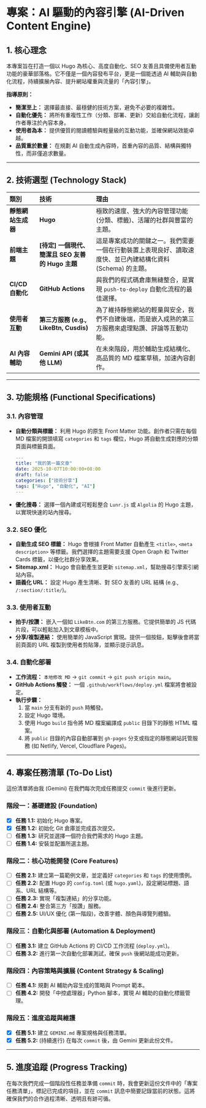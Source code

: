 # 專案：AI 驅動的內容引擎 (AI-Driven Content Engine)

## 1. 核心理念

本專案旨在打造一個以 Hugo 為核心、高度自動化、SEO 友善且具備使用者互動功能的豪華部落格。它不僅是一個內容發布平台，更是一個能透過 AI 輔助與自動化流程，持續擴展內容、提升網站權重與流量的「內容引擎」。

**指導原則：**
- **簡潔至上：** 選擇最直接、最穩健的技術方案，避免不必要的複雜性。
- **自動化優先：** 將所有重複性工作（分類、部署、更新）交給自動化流程，讓創作者專注於內容本身。
- **使用者為本：** 提供優質的閱讀體驗與輕量級的互動功能，並確保網站效能卓越。
- **品質重於數量：** 在規劃 AI 自動生成內容時，首重內容的品質、結構與獨特性，而非僅追求數量。

---

## 2. 技術選型 (Technology Stack)

| 類別 | 技術 | 理由 |
| :--- | :--- | :--- |
| **靜態網站生成器** | **Hugo** | 極致的速度、強大的內容管理功能 (分類、標籤)、活躍的社群與豐富的主題。 |
| **前端主題** | **[待定] 一個現代、簡潔且 SEO 友善的 Hugo 主題** | 這是專案成功的關鍵之一。我們需要一個在行動裝置上表現良好、讀取速度快、並已內建結構化資料 (Schema) 的主題。 |
| **CI/CD 自動化** | **GitHub Actions** | 與我們的程式碼倉庫無縫整合，是實現 `push-to-deploy` 自動化流程的最佳選擇。 |
| **使用者互動** | **第三方服務 (e.g., LikeBtn, Cusdis)** | 為了維持靜態網站的輕量與安全，我們不自建後端，而是嵌入成熟的第三方服務來處理點讚、評論等互動功能。 |
| **AI 內容輔助** | **Gemini API (或其他 LLM)** | 在未來階段，用於輔助生成結構化、高品質的 MD 檔案草稿，加速內容創作。 |

---

## 3. 功能規格 (Functional Specifications)

### 3.1. 內容管理
- **自動分類與標籤：** 利用 Hugo 的原生 Front Matter 功能。創作者只需在每個 MD 檔案的開頭填寫 `categories` 和 `tags` 欄位，Hugo 將自動生成對應的分類頁面與標籤頁面。
    ```yaml
    ---
    title: "我的第一篇文章"
    date: 2025-10-07T10:00:00+08:00
    draft: false
    categories: ["技術分享"]
    tags: ["Hugo", "自動化", "AI"]
    ---
    ```
- **優化搜尋：** 選擇一個內建或可輕鬆整合 `Lunr.js` 或 `Algolia` 的 Hugo 主題，以實現快速的站內搜尋。

### 3.2. SEO 優化
- **自動生成 SEO 標籤：** Hugo 會根據 Front Matter 自動產生 `<title>`, `<meta description>` 等標籤。我們選擇的主題需要支援 Open Graph 和 Twitter Cards 標籤，以優化社群分享效果。
- **Sitemap.xml：** Hugo 會自動產生並更新 `sitemap.xml`，幫助搜尋引擎索引網站內容。
- **語義化 URL：** 設定 Hugo 產生清晰、對 SEO 友善的 URL 結構 (e.g., `/:section/:title/`)。

### 3.3. 使用者互動
- **拍手/按讚：** 嵌入一個如 `LikeBtn.com` 的第三方服務。它提供簡單的 JS 代碼片段，可以輕鬆加入到文章模板中。
- **分享/複製連結：** 使用簡單的 JavaScript 實現。提供一個按鈕，點擊後會將當前頁面的 URL 複製到使用者剪貼簿，並顯示提示訊息。

### 3.4. 自動化部署
- **工作流程：** `本地修改 MD` -> `git commit` -> `git push origin main`。
- **GitHub Actions 觸發：** 一個 `.github/workflows/deploy.yml` 檔案將會被設定。
- **執行步驟：**
    1. 當 `main` 分支有新的 `push` 時觸發。
    2. 設定 Hugo 環境。
    3. 使用 Hugo `build` 指令將 MD 檔案編譯成 `public` 目錄下的靜態 HTML 檔案。
    4. 將 `public` 目錄的內容自動部署到 `gh-pages` 分支或指定的靜態網站託管服務 (如 Netlify, Vercel, Cloudflare Pages)。

---

## 4. 專案任務清單 (To-Do List)

這份清單將由我 (Gemini) 在我們每次完成任務提交 `commit` 後進行更新。

### 階段一：基礎建設 (Foundation)
- [x] **任務 1.1:** 初始化 Hugo 專案。
- [x] **任務 1.2:** 初始化 Git 倉庫並完成首次提交。
- [ ] **任務 1.3:** 研究並選擇一個符合我們需求的 Hugo 主題。
- [ ] **任務 1.4:** 安裝並配置所選主題。

### 階段二：核心功能開發 (Core Features)
- [ ] **任務 2.1:** 建立第一篇範例文章，並定義好 `categories` 和 `tags` 的使用慣例。
- [ ] **任務 2.2:** 配置 Hugo 的 `config.toml` (或 `hugo.yaml`)，設定網站標題、語系、URL 結構等。
- [ ] **任務 2.3:** 實現「複製連結」的分享功能。
- [ ] **任務 2.4:** 整合第三方「按讚」服務。
- [ ] **任務 2.5:** UI/UX 優化 (第一階段)，改善字體、顏色與導覽列體驗。

### 階段三：自動化與部署 (Automation & Deployment)
- [ ] **任務 3.1:** 建立 GitHub Actions 的 CI/CD 工作流程 (`deploy.yml`)。
- [ ] **任務 3.2:** 進行第一次自動化部署測試，確保 `push` 後網站能成功更新。

### 階段四：內容策略與擴展 (Content Strategy & Scaling)
- [ ] **任務 4.1:** 規劃 AI 輔助內容生成的策略與 Prompt 範本。
- [ ] **任務 4.2:** 開發「中控處理器」Python 腳本，實現 AI 輔助的自動化標籤管理。

### 階段五：進度追蹤與維護
- [x] **任務 5.1:** 建立 `GEMINI.md` 專案規格與任務清單。
- [x] **任務 5.2:** (持續進行) 在每次 `commit` 後，由 Gemini 更新此份文件。

---

## 5. 進度追蹤 (Progress Tracking)

在每次我們完成一個階段性任務並準備 `commit` 時，我會更新這份文件中的「專案任務清單」，標記已完成的項目，並在 `commit` 訊息中簡要記錄當前的狀態。這將確保我們的合作過程清晰、透明且有跡可循。